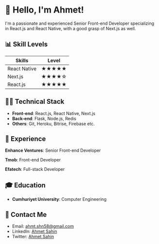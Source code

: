 # 👋 Hello, I'm Ahmet!

I'm a passionate and experienced Senior Front-end Developer specializing in React.js and React Native, with a good grasp of Next.js as well.

## 📊 Skill Levels
| Skills        | Level |
| ------------- |:-----:|
| React Native  | ★★★★★ |
| Next.js       | ★★★★☆ |
| React.js      | ★★★★★ |

## 👨‍💻 Technical Stack

- **Front-end**: React.js, React Native, Next.js
- **Back-end**: Flask, Node.js, Redis
- **Others**: Git, Heroku, Bitrise, Firebase etc.

## 💼 Experience

**Enhance Ventures**: Senior Front-end Developer

**Tmob**: Front-end Developer

**Efatech**: Full-stack Developer

## 🎓 Education

- **Cumhuriyet University**: Computer Engineering

## 📨 Contact Me

- Email: ahmt.shn58@gmail.com
- LinkedIn: [Ahmet Sahin](www.linkedin.com/in/ahmtshn)
- Twitter: [Ahmet Sahin](https://twitter.com/ahmtshinnn)

